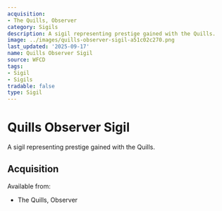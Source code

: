 ```yaml
---
acquisition:
- The Quills, Observer
category: Sigils
description: A sigil representing prestige gained with the Quills.
image: ../images/quills-observer-sigil-a51c02c270.png
last_updated: '2025-09-17'
name: Quills Observer Sigil
source: WFCD
tags:
- Sigil
- Sigils
tradable: false
type: Sigil
---
```


# Quills Observer Sigil

A sigil representing prestige gained with the Quills.

## Acquisition

Available from:
- The Quills, Observer

